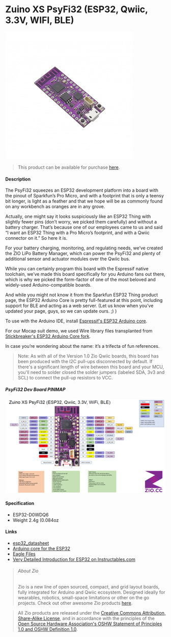 # Zuino XS PsyFi32 (ESP32, Qwiic, 3.3V, WIFI, BLE)

![](psyfi32.png)

> This product can be available for purchase [here](https://www.smart-prototyping.com/Zuino-XS-PsyFi32.html).


#### Description

The PsyFi32 squeezes an ESP32 development platform into a board with the pinout of Sparkfun’s Pro Micro, and with a footprint that is only a teensy bit longer, is light as a feather and that we hope will be as commonly found on any workbench as oranges are in any grove.

Actually, one might say it looks suspiciously like an ESP32 Thing with slightly fewer pins (don’t worry, we picked them carefully) and without a battery charger. That’s because one of our employees came to us and said “I want an ESP32 Thing with a Pro Micro’s footprint, and with a Qwiic connector on it.” So here it is.

For your battery charging, monitoring, and regulating needs, we’ve created the ZIO LiPo Battery Manager, which can power the PsyFi32 and plenty of additional sensor and actuator modules over the Qwiic bus.

While you can certainly program this board with the Espressif native toolchain, we’ve made this board specifically for you Arduino fans out there, which is why we picked the form-factor of one of the most beloved and widely-used Arduino-compatible boards. 

And while you might not know it from the Sparkfun ESP32 Thing product page, the ESP32 Arduino Core is pretty full-featured at this point, including support for BLE and acting as a web server. (Let us know when you’ve updated your page, guys, so we can update ours. ;) )

To use with the Arduino IDE, install [Espressif's ESP32 Arduino core](https://github.com/espressif/arduino-esp32).

For our Mocap suit demo, we used Wire library files transplanted from [Stickbreaker's ESP32 Arduino Core fork](https://github.com/stickbreaker/arduino-esp32/tree/Wire-Destructor#development-status). 


In case you’re wondering about the name: it’s a trifecta of fun references.


> Note: As with all of the Version 1.0 Zio Qwiic boards, this board has been produced with the I2C pull-ups disconnected by default. If there's a significant length of wire between this board and your MCU, you'll need to solder closed the solder jumpers (labeled SDA, 3v3 and SCL) to connect the pull-up resistors to VCC.


##### PsyFi32 Dev Board PINMAP

![Pin Functions](PsyFi32_PinOuts.png)



#### Specification

* ESP32-D0WDQ6
* Weight 2.4g (0.084oz



#### Links

* [esp32_datasheet](https://www.smart-prototyping.com/image/data/NOA-RnD/101887%20Psyfi/esp32_datasheet_en.pdf)
* [Arduino core for the ESP32](https://github.com/espressif/arduino-esp32)
* [Eagle Files](https://github.com/ZIOCC/PsyFi32)
* [Very Detailed Introduction for ESP32 on Instructables.com](https://www.instructables.com/id/IOT-Made-Simple-Playing-With-the-ESP32-on-Arduino-/)





> ###### About Zio
> Zio is a new line of open sourced, compact, and grid layout boards, fully integrated for Arduino and Qwiic ecosystem. Designed ideally for wearables, robotics, small-space limitations or other on the go projects. Check out other awesome Zio products [here](https://www.smart-prototyping.com/Zio).



> All Zio products are released under the [Creative Commons Attribution, Share-Alike License](https://creativecommons.org/licenses/by-sa/4.0/), and in accordance with the principles of the [Open Source Hardware Association's OSHW Statement of Principles 1.0 and OSHW Definition 1.0](https://www.oshwa.org/definition/).
